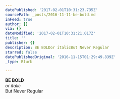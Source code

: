 ```yaml
---
datePublished: '2017-02-01T10:31:23.735Z'
sourcePath: _posts/2016-11-11-be-bold.md
inFeed: true
author: []
via: {}
dateModified: '2017-02-01T10:31:21.017Z'
title: ''
publisher: {}
description: BE BOLDor italicBut Never Regular
starred: false
datePublishedOriginal: '2016-11-15T01:29:49.839Z'
_type: Blurb

---
```

**BE BOLD**  
_or italic_  
But Never Regular